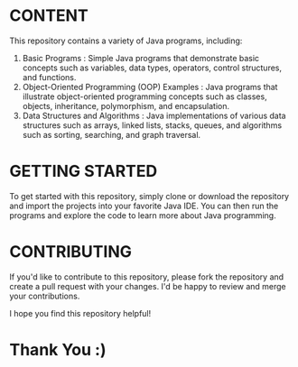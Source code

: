 # CONTENT

This repository contains a variety of Java programs, including:

1) Basic Programs
   : Simple Java programs that demonstrate basic concepts such as variables, data types, operators, control structures, and functions.
2) Object-Oriented Programming (OOP) Examples
   : Java programs that illustrate object-oriented programming concepts such as classes, objects, inheritance, polymorphism, and encapsulation.
3) Data Structures and Algorithms
   : Java implementations of various data structures such as arrays, linked lists, stacks, queues, and algorithms such as sorting, searching, and graph traversal.
   
# GETTING STARTED
   
To get started with this repository, simply clone or download the repository and import the projects into your favorite Java IDE. You can then run the programs and explore the code to learn more about Java programming.

# CONTRIBUTING

If you'd like to contribute to this repository, please fork the repository and create a pull request with your changes. I'd be happy to review and merge your contributions.




I hope you find this repository helpful!

# Thank You :)


